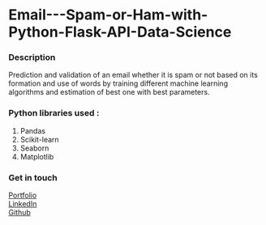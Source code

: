 # Email---Spam-or-Ham-with-Python-Flask-API-Data-Science
### Description
Prediction and validation of an email whether it is spam or not based on its formation and use of words by training different machine learning algorithms and estimation of best one with best parameters.

### Python libraries used :

1. Pandas
2. Scikit-learn
3. Seaborn
4. Matplotlib



### Get in touch
<a href =  "aniketsinha06.github.io">Portfolio</a></br>
<a href =  "https://www.linkedin.com/in/aniket-sinha">LinkedIn</a></br>
<a href =  "github.com/aniketsinha06">Github</a></br>
